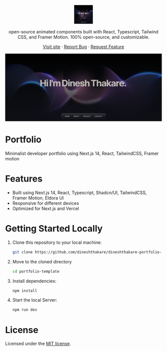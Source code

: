 <div align="center">

 <img src="image.png" alt="Logo" width="60" height="60">
  <p align="center">
   open-source animated components built with React, Typescript, Tailwind CSS, and Framer Motion.
100% open-source, and customizable.
  </p>
  <p>
    
   <a href="https://www.eldoraui.site/">Visit site</a>
    ·
    <a href="https://github.com/dineshthakare/dineshthakare-portfolio-/issues">Report Bug</a>
    ·
    <a href="https://github.com/dineshthakare/dineshthakare-portfolio-/issues">Request Feature</a>
  </p>
</div>

<!-- ABOUT THE TEMPLATE -->

<div align="center">

 <img width="1425" alt="Portfolio-template" src="image.png">

 
</div>

# Portfolio 

Minimalist developer portfolio using Next.js 14, React, TailwindCSS, Framer motion

# Features

- Built using Next.js 14, React, Typescript, Shadcn/UI, TailwindCSS, Framer Motion, Eldora UI
- Responsive for different devices
- Optimized for Next.js and Vercel

# Getting Started Locally

1. Clone this repository to your local machine:

   ```bash
   git clone https://github.com/dineshthakare/dineshthakare-portfolio-.git
   ```

2. Move to the cloned directory

   ```bash
   cd portfolio-template
   ```

3. Install dependencies:

   ```bash
   npm install
   ```

4. Start the local Server:

   ```bash
   npm run dev
   ```


# License

Licensed under the [MIT license](https://github.com/dineshthakare/dineshthakare-portfolio-/blob/main/LICENSE.md).
